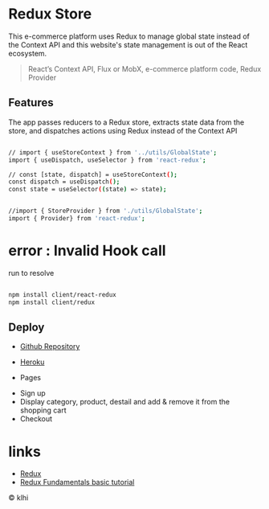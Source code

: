 # Redux Store

This e-commerce platform uses Redux to manage global state instead of the Context API and this website's state management is out of the React ecosystem.
> React’s Context API, Flux or MobX, e-commerce platform code, Redux Provider

## Features

The app passes reducers to a Redux store, extracts state data from the store, and  dispatches actions using Redux instead of the Context API

```bash

// import { useStoreContext } from '../utils/GlobalState';
import { useDispatch, useSelector } from 'react-redux';

// const [state, dispatch] = useStoreContext();
const dispatch = useDispatch();
const state = useSelector((state) => state);

```

```bash

//import { StoreProvider } from './utils/GlobalState';
import { Provider} from 'react-redux';

```

# error : Invalid Hook call

run to resolve 

```bash

npm install client/react-redux
npm install client/redux

```

## Deploy

* [Github Repository](https://github.com/klhi3/redux-store)
* [Heroku](https://redux-store-v.herokuapp.com/)

* Pages
- Sign up 
- Display category, product, destail and add & remove it from the shopping cart
- Checkout


# links

* [Redux](https://redux.js.org/)
* [Redux Fundamentals basic tutorial](https://redux.js.org/basics/basic-tutorial)


© klhi
